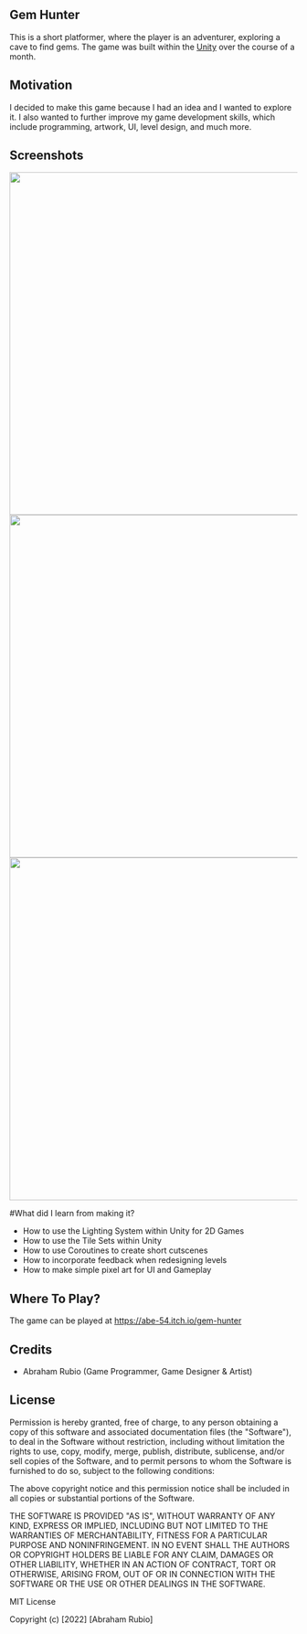 ## Gem Hunter
This is a short platformer, where the player is an adventurer, exploring a cave to find gems. The game was built within the [Unity](https://unity.com/) over the course of a month. 

## Motivation
I decided to make this game because I had an idea and I wanted to explore it. I also wanted to further improve my game development skills, which include programming, artwork, UI, level design, and much more.
 
## Screenshots
<p float="left">
  <img src="https://user-images.githubusercontent.com/93175657/197503497-19ea799e-9de3-4ea4-96ec-0e66c7b15300.png" width="600" />
  <img src="https://user-images.githubusercontent.com/93175657/197504462-374c5960-8a29-43b7-9274-bdefcad6dcc8.png" width="600" /> 
  <img src="https://user-images.githubusercontent.com/93175657/197504682-3bb03cb2-f685-4838-ae97-d568483519f5.png" width="600" />
</p>

#What did I learn from making it?
- How to use the Lighting System within Unity for 2D Games
- How to use the Tile Sets within Unity
- How to use Coroutines to create short cutscenes
- How to incorporate feedback when redesigning levels
- How to make simple pixel art for UI and Gameplay

## Where To Play?
The game can be played at https://abe-54.itch.io/gem-hunter

## Credits
- Abraham Rubio (Game Programmer, Game Designer & Artist)


## License
Permission is hereby granted, free of charge, to any person obtaining a copy
of this software and associated documentation files (the "Software"), to deal
in the Software without restriction, including without limitation the rights
to use, copy, modify, merge, publish, distribute, sublicense, and/or sell
copies of the Software, and to permit persons to whom the Software is
furnished to do so, subject to the following conditions:

The above copyright notice and this permission notice shall be included in all
copies or substantial portions of the Software.

THE SOFTWARE IS PROVIDED "AS IS", WITHOUT WARRANTY OF ANY KIND, EXPRESS OR
IMPLIED, INCLUDING BUT NOT LIMITED TO THE WARRANTIES OF MERCHANTABILITY,
FITNESS FOR A PARTICULAR PURPOSE AND NONINFRINGEMENT. IN NO EVENT SHALL THE
AUTHORS OR COPYRIGHT HOLDERS BE LIABLE FOR ANY CLAIM, DAMAGES OR OTHER
LIABILITY, WHETHER IN AN ACTION OF CONTRACT, TORT OR OTHERWISE, ARISING FROM,
OUT OF OR IN CONNECTION WITH THE SOFTWARE OR THE USE OR OTHER DEALINGS IN THE
SOFTWARE.

MIT License

Copyright (c) [2022] [Abraham Rubio]
